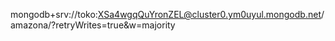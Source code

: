 mongodb+srv://toko:XSa4wgqQuYronZEL@cluster0.ym0uyul.mongodb.net/amazona/?retryWrites=true&w=majority
